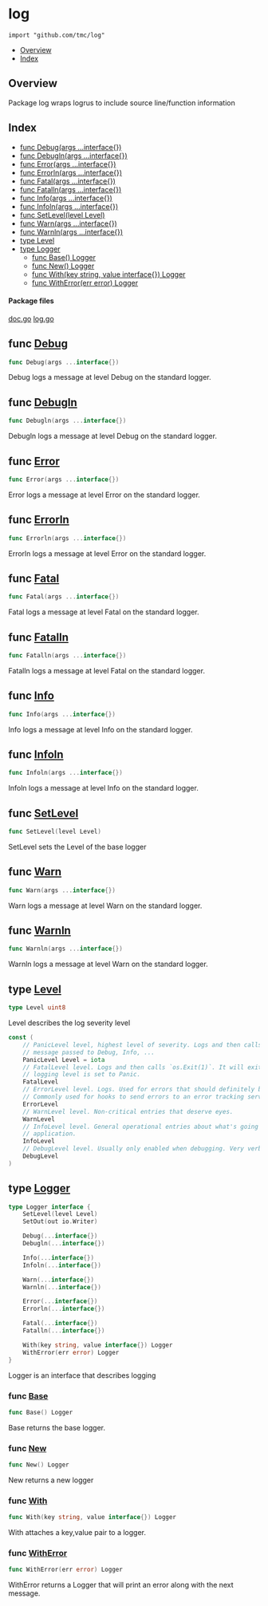 

# log
`import "github.com/tmc/log"`

* [Overview](#pkg-overview)
* [Index](#pkg-index)

## <a name="pkg-overview">Overview</a>
Package log wraps logrus to include source line/function information




## <a name="pkg-index">Index</a>
* [func Debug(args ...interface{})](#Debug)
* [func Debugln(args ...interface{})](#Debugln)
* [func Error(args ...interface{})](#Error)
* [func Errorln(args ...interface{})](#Errorln)
* [func Fatal(args ...interface{})](#Fatal)
* [func Fatalln(args ...interface{})](#Fatalln)
* [func Info(args ...interface{})](#Info)
* [func Infoln(args ...interface{})](#Infoln)
* [func SetLevel(level Level)](#SetLevel)
* [func Warn(args ...interface{})](#Warn)
* [func Warnln(args ...interface{})](#Warnln)
* [type Level](#Level)
* [type Logger](#Logger)
  * [func Base() Logger](#Base)
  * [func New() Logger](#New)
  * [func With(key string, value interface{}) Logger](#With)
  * [func WithError(err error) Logger](#WithError)


#### <a name="pkg-files">Package files</a>
[doc.go](/src/github.com/tmc/log/doc.go) [log.go](/src/github.com/tmc/log/log.go) 





## <a name="Debug">func</a> [Debug](/src/target/log.go?s=4534:4565#L167)
``` go
func Debug(args ...interface{})
```
Debug logs a message at level Debug on the standard logger.



## <a name="Debugln">func</a> [Debugln](/src/target/log.go?s=4673:4706#L172)
``` go
func Debugln(args ...interface{})
```
Debugln logs a message at level Debug on the standard logger.



## <a name="Error">func</a> [Error](/src/target/log.go?s=5358:5389#L197)
``` go
func Error(args ...interface{})
```
Error logs a message at level Error on the standard logger.



## <a name="Errorln">func</a> [Errorln](/src/target/log.go?s=5497:5530#L202)
``` go
func Errorln(args ...interface{})
```
Errorln logs a message at level Error on the standard logger.



## <a name="Fatal">func</a> [Fatal](/src/target/log.go?s=5638:5669#L207)
``` go
func Fatal(args ...interface{})
```
Fatal logs a message at level Fatal on the standard logger.



## <a name="Fatalln">func</a> [Fatalln](/src/target/log.go?s=5777:5810#L212)
``` go
func Fatalln(args ...interface{})
```
Fatalln logs a message at level Fatal on the standard logger.



## <a name="Info">func</a> [Info](/src/target/log.go?s=4812:4842#L177)
``` go
func Info(args ...interface{})
```
Info logs a message at level Info on the standard logger.



## <a name="Infoln">func</a> [Infoln](/src/target/log.go?s=4947:4979#L182)
``` go
func Infoln(args ...interface{})
```
Infoln logs a message at level Info on the standard logger.



## <a name="SetLevel">func</a> [SetLevel](/src/target/log.go?s=4076:4102#L152)
``` go
func SetLevel(level Level)
```
SetLevel sets the Level of the base logger



## <a name="Warn">func</a> [Warn](/src/target/log.go?s=5084:5114#L187)
``` go
func Warn(args ...interface{})
```
Warn logs a message at level Warn on the standard logger.



## <a name="Warnln">func</a> [Warnln](/src/target/log.go?s=5219:5251#L192)
``` go
func Warnln(args ...interface{})
```
Warnln logs a message at level Warn on the standard logger.




## <a name="Level">type</a> [Level](/src/target/log.go?s=133:149#L3)
``` go
type Level uint8
```
Level describes the log severity level


``` go
const (
    // PanicLevel level, highest level of severity. Logs and then calls panic with the
    // message passed to Debug, Info, ...
    PanicLevel Level = iota
    // FatalLevel level. Logs and then calls `os.Exit(1)`. It will exit even if the
    // logging level is set to Panic.
    FatalLevel
    // ErrorLevel level. Logs. Used for errors that should definitely be noted.
    // Commonly used for hooks to send errors to an error tracking service.
    ErrorLevel
    // WarnLevel level. Non-critical entries that deserve eyes.
    WarnLevel
    // InfoLevel level. General operational entries about what's going on inside the
    // application.
    InfoLevel
    // DebugLevel level. Usually only enabled when debugging. Very verbose logging.
    DebugLevel
)
```









## <a name="Logger">type</a> [Logger](/src/target/log.go?s=1032:1418#L27)
``` go
type Logger interface {
    SetLevel(level Level)
    SetOut(out io.Writer)

    Debug(...interface{})
    Debugln(...interface{})

    Info(...interface{})
    Infoln(...interface{})

    Warn(...interface{})
    Warnln(...interface{})

    Error(...interface{})
    Errorln(...interface{})

    Fatal(...interface{})
    Fatalln(...interface{})

    With(key string, value interface{}) Logger
    WithError(err error) Logger
}
```
Logger is an interface that describes logging







### <a name="Base">func</a> [Base](/src/target/log.go?s=3987:4005#L147)
``` go
func Base() Logger
```
Base returns the base logger.


### <a name="New">func</a> [New](/src/target/log.go?s=3880:3897#L142)
``` go
func New() Logger
```
New returns a new logger


### <a name="With">func</a> [With](/src/target/log.go?s=4201:4248#L157)
``` go
func With(key string, value interface{}) Logger
```
With attaches a key,value pair to a logger.


### <a name="WithError">func</a> [WithError](/src/target/log.go?s=4374:4406#L162)
``` go
func WithError(err error) Logger
```
WithError returns a Logger that will print an error along with the next message.


